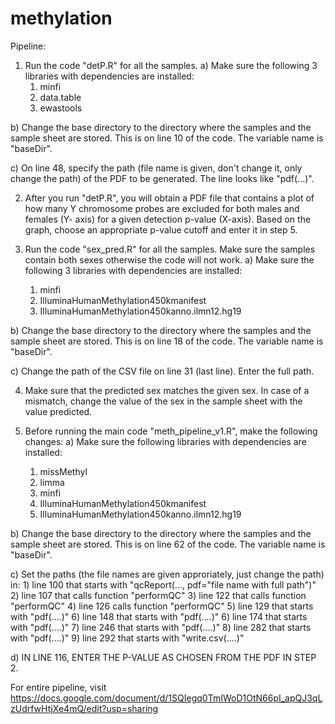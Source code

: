 # methylation

Pipeline:

1. Run the code "detP.R" for all the samples.
  a) Make sure the following 3 libraries with dependencies are installed:
    1) minfi
    2) data.table
    3) ewastools
  
  b) Change the base directory to the directory where the samples and the sample sheet are stored. This is on line 10 of the code. The variable name is "baseDir".
  
  c) On line 48, specify the path (file name is given, don't change it, only change the path) of the PDF to be generated. The line looks like "pdf(...)".
  
2. After you run "detP.R", you will obtain a PDF file that contains a plot of how many Y chromosome probes are excluded for both males and females (Y- axis) for a given detection p-value (X-axis). Based on the graph, choose an appropriate p-value cutoff and enter it in step 5.

3. Run the code "sex_pred.R" for all the samples. Make sure the samples contain both sexes otherwise the code will not work.
  a) Make sure the following 3 libraries with dependencies are installed:
    1) minfi
    2) IlluminaHumanMethylation450kmanifest
    3) IlluminaHumanMethylation450kanno.ilmn12.hg19
    
  b) Change the base directory to the directory where the samples and the sample sheet are stored. This is on line 18 of the code. The variable name is "baseDir".
  
  c) Change the path of the CSV file on line 31 (last line). Enter the full path.
  
4. Make sure that the predicted sex matches the given sex. In case of a mismatch, change the value of the sex in the sample sheet with the value predicted.

5. Before running the main code "meth_pipeline_v1.R", make the following changes:
  a) Make sure the following libraries with dependencies are installed:
    1) missMethyl
    2) limma
    3) minfi
    4) IlluminaHumanMethylation450kmanifest
    5) IlluminaHumanMethylation450kanno.ilmn12.hg19
    
  b) Change the base directory to the directory where the samples and the sample sheet are stored. This is on line 62 of the code. The variable name is "baseDir".
  
  c) Set the paths (the file names are given approriately, just change the path) in:
    1) line 100 that starts with "qcReport(..., pdf="file name with full path")"
    2) line 107 that calls function "performQC"
    3) line 122 that calls function "performQC"
    4) line 126 calls function "performQC"
    5) line 129 that starts with "pdf(....)"
    6) line 148 that starts with "pdf(....)"
    6) line 174 that starts with "pdf(....)"
    7) line 246 that starts with "pdf(....)"
    8) line 282 that starts with "pdf(....)"
    9) line 292 that starts with "write.csv(....)"
    
  d) IN LINE 116, ENTER THE P-VALUE AS CHOSEN FROM THE PDF IN STEP 2.
  
  For entire pipeline, visit https://docs.google.com/document/d/1SQIegq0TmIWoD1OtN66pI_apQJ3qLzUdrfwHtjXe4mQ/edit?usp=sharing
